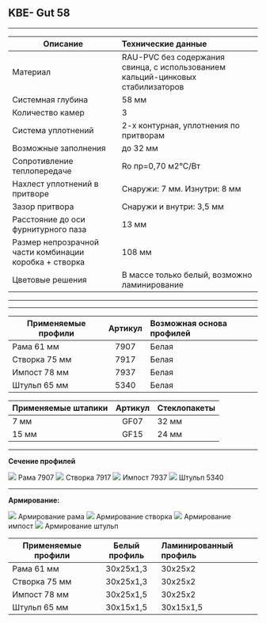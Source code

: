 ## **KBE- Gut 58**

* * *

| Описание  |  Технические данные |
|----------------|:----------|
|  Материал | RAU-PVC без содержания свинца, с использованием кальций-цинковых стабилизаторов | 
|  Системная глубина | 58 мм | 
|  Количество камер | 3 | 
|  Система уплотнений | 2-х контурная, уплотнения по притворам | 
|  Возможные заполнения | до 32 мм | 
| Сопротивление теплопередаче | Ro пр=0,70 м2°С/Вт |
|  Нахлест уплотнений в притворе | Снаружи: 7 мм. Изнутри: 8 мм | 
|  Зазор притвора | Снаружи и внутри: 3,5 мм | 
|  Расстояние до оси фурнитурного паза | 13 мм | 
|  Размер непрозрачной части комбинации коробка + створка | 108 мм | 
| Цветовые решения | В массе только белый, возможно ламинирование | 

* * *

* * *

| Применяемые профили | Артикул | Возможная основа профилей |
|----------------|:---------:|:----------|
| Рама 61 мм |  7907  |  Белая |
| Створка 75 мм  | 7917 |  Белая |
| Импост 78 мм | 7937 |  Белая |
| Штульп 65 мм | 5340  |  Белая |

| Применяемые штапики | Артикул | Стеклопакеты |
|----------------|:---------:|:----------|
| 7 мм | GF07  |  32 мм |
| 15 мм | GF15 |  24 мм |

* * *

**Сечение профилей**

![](https://github.com/AlexandraEgorovatmk/help_os/blob/master/kveGut58/media/image1.png)
Рама 7907
![](https://github.com/AlexandraEgorovatmk/help_os/blob/master/kveGut58/media/image2.png)
Створка 7917
  ![](https://github.com/AlexandraEgorovatmk/help_os/blob/master/kveGut58/media/image3.png)
  Импост 7937
![](https://github.com/AlexandraEgorovatmk/help_os/blob/master/kveGut58/media/image4.png)
Штульп 5340

* * *

**Армирование:**

![](https://github.com/AlexandraEgorovatmk/help_os/blob/master/kveGut58/media/image5.png)
Армирование рама
![](https://github.com/AlexandraEgorovatmk/help_os/blob/master/kveGut58/media/image6.png)
Армирование створка
![](https://github.com/AlexandraEgorovatmk/help_os/blob/master/kveGut58/media/image7.png)
Армирование импост
![](https://github.com/AlexandraEgorovatmk/help_os/blob/master/kveGut58/media/image8.png)
Армирование штульп

| Применяемые профили | Белый профиль | Ламинированный профиль|
|----------------|:---------:|:----------|
| Рама 61 мм |  30х25х1,3  |  30х25х2 |
| Створка 75 мм  | 30х25х1,3 |  30х25х2 |
| Импост 78 мм | 30x25x1,5 |  30х25х2 |
| Штульп 65 мм | 30x15x1,5 |  30x15x1,5 |
